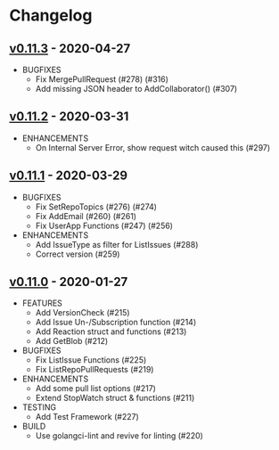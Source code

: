 # Changelog

## [v0.11.3](https://gitea.com/gitea/go-sdk/pulls?q=&type=all&state=closed&milestone=1259) - 2020-04-27
* BUGFIXES
  * Fix MergePullRequest (#278) (#316)
  * Add missing JSON header to AddCollaborator() (#307)

## [v0.11.2](https://gitea.com/gitea/go-sdk/pulls?q=&type=all&state=closed&milestone=1256) - 2020-03-31
* ENHANCEMENTS
  * On Internal Server Error, show request witch caused this (#297)

## [v0.11.1](https://gitea.com/gitea/go-sdk/pulls?q=&type=all&state=closed&milestone=1235) - 2020-03-29
* BUGFIXES
  * Fix SetRepoTopics (#276) (#274)
  * Fix AddEmail (#260) (#261)
  * Fix UserApp Functions (#247) (#256)
* ENHANCEMENTS
  * Add IssueType as filter for ListIssues (#288)
  * Correct version (#259)

## [v0.11.0](https://gitea.com/gitea/go-sdk/pulls?q=&type=all&state=closed&milestone=1222) - 2020-01-27
* FEATURES
  * Add VersionCheck (#215)
  * Add Issue Un-/Subscription function (#214)
  * Add Reaction struct and functions (#213)
  * Add GetBlob (#212)
* BUGFIXES
  * Fix ListIssue Functions (#225)
  * Fix ListRepoPullRequests (#219)
* ENHANCEMENTS
  * Add some pull list options (#217)
  * Extend StopWatch struct & functions (#211)
* TESTING
  * Add Test Framework (#227)
* BUILD
  * Use golangci-lint and revive for linting (#220)
